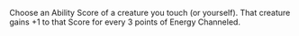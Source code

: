 Choose an Ability Score of a creature you touch (or yourself). That creature gains +1 to that Score for every 3 points of Energy Channeled.